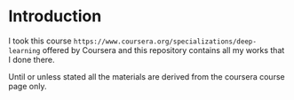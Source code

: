 # Introduction 

I took this course `https://www.coursera.org/specializations/deep-learning` offered by Coursera and this repository contains all my works that I done there. 

Until or unless stated all the materials are derived from the coursera course page only. 
